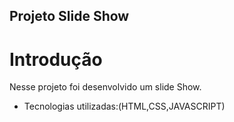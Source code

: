 ## Projeto Slide Show

# Introdução
Nesse projeto foi desenvolvido um slide Show.

* Tecnologias utilizadas:(HTML,CSS,JAVASCRIPT)